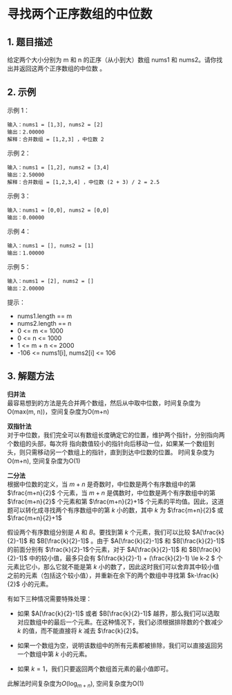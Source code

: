 # 寻找两个正序数组的中位数

## 1. 题目描述
给定两个大小分别为 m 和 n 的正序（从小到大）数组 nums1 和 nums2。请你找出并返回这两个正序数组的中位数 。

## 2. 示例

示例 1：
```
输入：nums1 = [1,3], nums2 = [2]
输出：2.00000
解释：合并数组 = [1,2,3] ，中位数 2
```

示例 2：
```
输入：nums1 = [1,2], nums2 = [3,4]
输出：2.50000
解释：合并数组 = [1,2,3,4] ，中位数 (2 + 3) / 2 = 2.5
```

示例 3：
```
输入：nums1 = [0,0], nums2 = [0,0]
输出：0.00000
```

示例 4：
```
输入：nums1 = [], nums2 = [1]
输出：1.00000
```

示例 5：
```
输入：nums1 = [2], nums2 = []
输出：2.00000
```

提示：
- nums1.length == m
- nums2.length == n
- 0 <= m <= 1000
- 0 <= n <= 1000
- 1 <= m + n <= 2000
- -106 <= nums1[i], nums2[i] <= 106

## 3. 解题方法
**归并法**  
最容易想到的方法是先合并两个数组，然后从中取中位数，时间复杂度为O(max(m, n))，空间复杂度为O(m+n)

**双指针法**  
对于中位数，我们完全可以有数组长度确定它的位置，维护两个指针，分别指向两个数组的头部，每次将
指向数值较小的指针向后移动一位，如果某一个数组到头，则只需移动另一个数组上的指针，直到到达中位数的位置。
时间复杂度为O(m+n), 空间复杂度为O(1)

**二分法**   
根据中位数的定义，当 $m+n$ 是奇数时，中位数是两个有序数组中的第 $\frac{m+n}{2}$ 个元素，当 $m+n$ 是偶数时，中位数是两个有序数组中的第 $\frac{m+n}{2}$ 个元素和第 $\frac{m+n}{2}+1$ 个元素的平均值。因此，这道题可以转化成寻找两个有序数组中的第 $k$ 小的数，其中 $k$ 为 $\frac{m+n}{2}$ 或 $\frac{m+n}{2}+1$

假设两个有序数组分别是 $A$ 和 $B$。要找到第 $k$ 个元素，我们可以比较 $A[\frac{k}{2}-1]$ 和 $B[\frac{k}{2}-1]$ 。由于 $A[\frac{k}{2}-1]$ 和 $B[\frac{k}{2}-1]$ 的前面分别有 $\frac{k}{2}-1$个元素，对于 $A[\frac{k}{2}-1]$ 和 $B[\frac{k}{2}-1]$ 中的较小值，最多只会有 $(\frac{k}{2}-1) + (\frac{k}{2}-1) \le k-2 $ 个元素比它小，那么它就不能是第 $k$ 小的数了，因此这时我们可以舍弃其中较小值之前的元素（包括这个较小值），并重新在余下的两个数组中寻找第 $k-\frac{k}{2}$ 小的元素。

有如下三种情况需要特殊处理：
- 如果 $A[\frac{k}{2}-1]$ 或者 $B[\frac{k}{2}-1]$ 越界，那么我们可以选取对应数组中的最后一个元素。在这种情况下，我们必须根据排除数的个数减少 $k$ 的值，而不能直接将 $k$ 减去 $\frac{k}{2}$。

- 如果一个数组为空，说明该数组中的所有元素都被排除，我们可以直接返回另一个数组中第 $k$ 小的元素。

- 如果 $k=1$，我们只要返回两个数组首元素的最小值即可。

此解法时间复杂度为$O(\log_{m+n})$, 空间复杂度为O(1)
